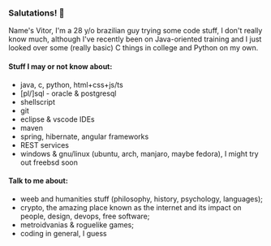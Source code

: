 ### Salutations! 👋

Name's Vitor, I'm a 28 y/o brazilian guy trying some code stuff, I don't really know much, although I've recently been on Java-oriented training and I just looked over some (really basic) C things in college and Python on my own.

#### Stuff I may or not know about:

- java, c, python, html+css+js/ts
- [pl/]sql - oracle & postgresql
- shellscript
- git
- eclipse & vscode IDEs
- maven
- spring, hibernate, angular frameworks
- REST services
- windows & gnu/linux (ubuntu, arch, manjaro, maybe fedora), I might try out freebsd soon

#### Talk to me about:

- weeb and humanities stuff (philosophy, history, psychology, languages); 
- crypto, the amazing place known as the internet and its impact on people, design, devops, free software;
- metroidvanias & roguelike games;
- coding in general, I guess
